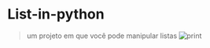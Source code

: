 # List-in-python
> um projeto em que você pode manipular listas 
![print](https://user-images.githubusercontent.com/78317354/120925314-75544c00-c6ae-11eb-8667-45882579f64f.png)

